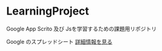 # LearningProject
Google App Scrito 及び Jsを学習するための課題用リポジトリ

Google のスプレッドシート
[詳細情報を見る](http://tinyurl.com/ythdr68d)

